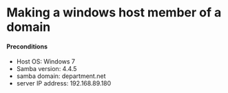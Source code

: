 Making a windows host member of a domain
====


#### Preconditions
* Host OS: Windows 7
* Samba version: 4.4.5
* samba domain: department.net
* server IP address: 192.168.89.180
